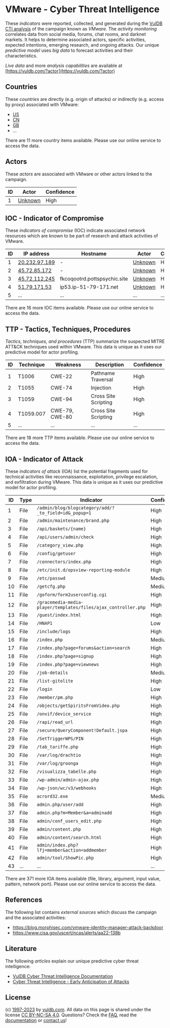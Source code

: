 # VMware - Cyber Threat Intelligence

These _indicators_ were reported, collected, and generated during the [VulDB CTI analysis](https://vuldb.com/?kb.cti) of the campaign known as _VMware_. The _activity monitoring_ correlates data from social media, forums, chat rooms, and darknet markets. It helps to determine associated actors, specific activities, expected intentions, emerging research, and ongoing attacks. Our unique _predictive model_ uses _big data_ to forecast activities and their characteristics.

_Live data_ and more _analysis capabilities_ are available at [https://vuldb.com/?actor](https://vuldb.com/?actor)

## Countries

These _countries_ are directly (e.g. origin of attacks) or indirectly (e.g. access by proxy) associated with VMware:

* [US](https://vuldb.com/?country.us)
* [CN](https://vuldb.com/?country.cn)
* [GB](https://vuldb.com/?country.gb)
* ...

There are 11 more country items available. Please use our online service to access the data.

## Actors

These _actors_ are associated with VMware or other actors linked to the campaign.

ID | Actor | Confidence
-- | ----- | ----------
1 | [Unknown](https://vuldb.com/?actor.unknown) | High

## IOC - Indicator of Compromise

These _indicators of compromise_ (IOC) indicate associated network resources which are known to be part of research and attack activities of VMware.

ID | IP address | Hostname | Actor | Confidence
-- | ---------- | -------- | ----- | ----------
1 | [20.232.97.189](https://vuldb.com/?ip.20.232.97.189) | - | [Unknown](https://vuldb.com/?actor.unknown) | High
2 | [45.72.85.172](https://vuldb.com/?ip.45.72.85.172) | - | [Unknown](https://vuldb.com/?actor.unknown) | High
3 | [45.72.112.245](https://vuldb.com/?ip.45.72.112.245) | fkcoqootrd.pottspsychic.site | [Unknown](https://vuldb.com/?actor.unknown) | High
4 | [51.79.171.53](https://vuldb.com/?ip.51.79.171.53) | ip53.ip-51-79-171.net | [Unknown](https://vuldb.com/?actor.unknown) | High
5 | ... | ... | ... | ...

There are 16 more IOC items available. Please use our online service to access the data.

## TTP - Tactics, Techniques, Procedures

_Tactics, techniques, and procedures_ (TTP) summarize the suspected MITRE ATT&CK techniques used within VMware. This data is unique as it uses our predictive model for actor profiling.

ID | Technique | Weakness | Description | Confidence
-- | --------- | -------- | ----------- | ----------
1 | T1006 | CWE-22 | Pathname Traversal | High
2 | T1055 | CWE-74 | Injection | High
3 | T1059 | CWE-94 | Cross Site Scripting | High
4 | T1059.007 | CWE-79, CWE-80 | Cross Site Scripting | High
5 | ... | ... | ... | ...

There are 18 more TTP items available. Please use our online service to access the data.

## IOA - Indicator of Attack

These _indicators of attack_ (IOA) list the potential fragments used for technical activities like reconnaissance, exploitation, privilege escalation, and exfiltration during VMware. This data is unique as it uses our predictive model for actor profiling.

ID | Type | Indicator | Confidence
-- | ---- | --------- | ----------
1 | File | `/admin/blog/blogcategory/add/?_to_field=id&_popup=1` | High
2 | File | `/admin/maintenance/brand.php` | High
3 | File | `/api/baskets/{name}` | High
4 | File | `/api/users/admin/check` | High
5 | File | `/category_view.php` | High
6 | File | `/config/getuser` | High
7 | File | `/connectors/index.php` | High
8 | File | `/etc/init.d/opsview-reporting-module` | High
9 | File | `/etc/passwd` | Medium
10 | File | `/getcfg.php` | Medium
11 | File | `/goform/form2userconfig.cgi` | High
12 | File | `/gracemedia-media-player/templates/files/ajax_controller.php` | High
13 | File | `/guest/index.html` | High
14 | File | `/HNAP1` | Low
15 | File | `/include/logs` | High
16 | File | `/index.php` | Medium
17 | File | `/index.php?page=forums&action=search` | High
18 | File | `/index.php?page=signup` | High
19 | File | `/index.php?page=viewnews` | High
20 | File | `/job-details` | Medium
21 | File | `/list-gitolite` | High
22 | File | `/login` | Low
23 | File | `/member/pm.php` | High
24 | File | `/objects/getSpiritsFromVideo.php` | High
25 | File | `/onvif/device_service` | High
26 | File | `/rapi/read_url` | High
27 | File | `/secure/QueryComponent!Default.jspa` | High
28 | File | `/SetTriggerWPS/PIN` | High
29 | File | `/tab_tariffe.php` | High
30 | File | `/var/log/drachtio` | High
31 | File | `/var/log/groonga` | High
32 | File | `/visualizza_tabelle.php` | High
33 | File | `/wp-admin/admin-ajax.php` | High
34 | File | `/wp-json/wc/v3/webhooks` | High
35 | File | `acrord32.exe` | Medium
36 | File | `admin.php/user/add` | High
37 | File | `admin.php?m=Member&a=adminadd` | High
38 | File | `admin/conf_users_edit.php` | High
39 | File | `admin/content.php` | High
40 | File | `admin/content/search.html` | High
41 | File | `admin/index.php?lfj=member&action=addmember` | High
42 | File | `admin/tool/ShowPic.php` | High
43 | ... | ... | ...

There are 371 more IOA items available (file, library, argument, input value, pattern, network port). Please use our online service to access the data.

## References

The following list contains _external sources_ which discuss the campaign and the associated activities:

* https://blog.morphisec.com/vmware-identity-manager-attack-backdoor
* https://www.cisa.gov/uscert/ncas/alerts/aa22-138b

## Literature

The following _articles_ explain our unique predictive cyber threat intelligence:

* [VulDB Cyber Threat Intelligence Documentation](https://vuldb.com/?kb.cti)
* [Cyber Threat Intelligence - Early Anticipation of Attacks](https://www.scip.ch/en/?labs.20201022)

## License

(c) [1997-2023](https://vuldb.com/?kb.changelog) by [vuldb.com](https://vuldb.com/?kb.about). All data on this page is shared under the license [CC BY-NC-SA 4.0](https://creativecommons.org/licenses/by-nc-sa/4.0/). Questions? Check the [FAQ](https://vuldb.com/?kb.faq), read the [documentation](https://vuldb.com/?kb) or [contact us](https://vuldb.com/?contact)!
